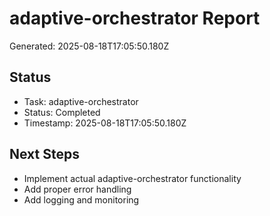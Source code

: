 # adaptive-orchestrator Report

Generated: 2025-08-18T17:05:50.180Z

## Status
- Task: adaptive-orchestrator
- Status: Completed
- Timestamp: 2025-08-18T17:05:50.180Z

## Next Steps
- Implement actual adaptive-orchestrator functionality
- Add proper error handling
- Add logging and monitoring
